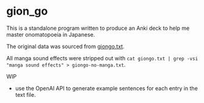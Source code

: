 # gion_go

This is a standalone program written to produce an Anki deck to help me master onomatopoeia in Japanese.

The original data was sourced from [giongo.txt](https://github.com/Pomax/nihongoresources.com/blob/master/giongo.txt).

All manga sound effects were stripped out with `cat giongo.txt | grep -vsi "manga sound effects" > giongo-no-manga.txt`.

WIP
- use the OpenAI API to generate example sentences for each entry in the text file.